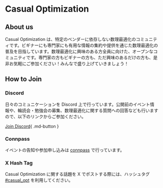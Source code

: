 # Casual Optimization

## About us

Casual Optimization は、特定のベンダーに依存しない数理最適化のコミュニティです。ビギナーにも専門家にも有用な情報の集約や提供を通じた数理最適化の普及を目指しています。数理最適化に興味のある方全員に向けた、オープンなコミュニティです。専門家の方もビギナーの方も、ただ興味のあるだけの方も、是非お気軽にご参加ください！みんなで盛り上げていきましょう！

## How to Join

### Discord

日々のコミュニケーションを Discord 上で行っています。公開前のイベント情報や、輪読会・勉強会の募集、数理最適化に関する質問への回答なども行いますので、以下のリンクからご参加ください。

[Join Discord](https://discord.gg/7DYzNKvUkN){ .md-button }

### Connpass

イベントの告知や参加申し込みは [connpass](https://optimization.connpass.com/) で行っています。

### X Hash Tag

Casual Optimization に関する話題を X でポストする際には、ハッシュタグ [#casual_opt](https://x.com/search?q=%23casual_opt) を利用してください。
